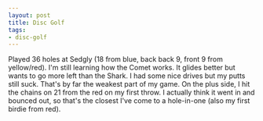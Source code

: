 ```yaml
---
layout: post
title: Disc Golf
tags:
- disc-golf
---
```


Played 36 holes at Sedgly (18 from blue, back back 9, front 9 from yellow/red). I'm still learning how the Comet works. It glides better but wants to go more left than the Shark. I had some nice drives but my putts still suck. That's by far the weakest part of my game. On the plus side, I hit the chains on 21 from the red on my first throw. I actually think it went in and bounced out, so that's the closest I've come to a hole-in-one (also my first birdie from red).